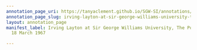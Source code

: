 ```yaml
---
annotation_page_uri: https://tanyaclement.github.io/SGW-SI/annotations/irving-layton-at-sir-george-williams-university-the-poetry-series-18-march-1967-canvas-1-audience.json
annotation_page_slug: irving-layton-at-sir-george-williams-university-the-poetry-series-18-march-1967-canvas-1-audience
layout: annotation_page
manifest_label: Irving Layton at Sir George Williams University, The Poetry Series,
  18 March 1967

---
```

